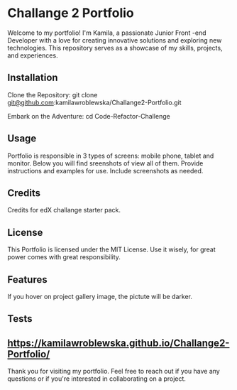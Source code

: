 # Challange 2 Portfolio

Welcome to my portfolio! I'm Kamila, a passionate Junior Front -end Developer with a love for creating innovative solutions and exploring new technologies. This repository serves as a showcase of my skills, projects, and experiences.

## Installation

Clone the Repository:
git clone git@github.com:kamilawroblewska/Challange2-Portfolio.git

Embark on the Adventure:
cd Code-Refactor-Challenge

## Usage

Portfolio is responsible in 3 types of screens: mobile phone, tablet and monitor. Below you will find sreenshots of view all of them. 
Provide instructions and examples for use. Include screenshots as needed.


## Credits

Credits for edX challange starter pack.

## License

This Portfolio is licensed under the MIT License. Use it wisely, for great power comes with great responsibility.


## Features

If you hover on project gallery image, the pictute will be darker.



## Tests

https://kamilawroblewska.github.io/Challange2-Portfolio/
---

Thank you for visiting my portfolio. Feel free to reach out if you have any questions or if you're interested in collaborating on a project.
